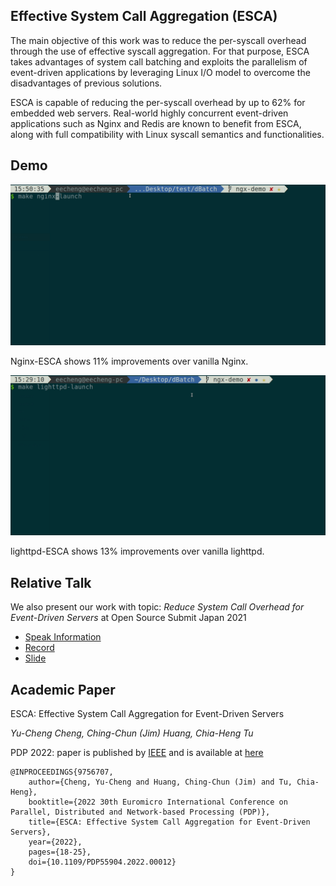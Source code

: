 ## Effective System Call Aggregation (ESCA)
The main objective of this work was to reduce the per-syscall overhead through the use of effective syscall aggregation. For that purpose, ESCA takes advantages of system call batching and exploits the parallelism of event-driven applications by leveraging Linux I/O model to overcome the disadvantages of previous solutions.

ESCA is capable of reducing the per-syscall overhead by up to 62% for embedded web servers. Real-world highly concurrent event-driven applications such as Nginx and Redis are known to benefit from ESCA, along with full compatibility with Linux syscall semantics and functionalities.

## Demo
<img src="asset/demo.gif" alt="zigzag" />

Nginx-ESCA shows 11% improvements over vanilla Nginx.

<img src="asset/light-demo.gif" alt="zigzag" />

lighttpd-ESCA shows 13% improvements over vanilla lighttpd.

## Relative Talk
We also present our work with topic: *Reduce System Call Overhead for Event-Driven Servers* at Open Source Submit Japan 2021

* [Speak Information](https://ossalsjp21.sched.com/event/peeF/reduce-system-call-overhead-for-event-driven-servers-jim-huang-biilabs-co-ltd-steven-cheng-national-cheng-kung-university)
* [Record](https://youtu.be/_E69oqLsm-0)
* [Slide](https://static.sched.com/hosted_files/ossalsjp21/c6/Reduce%20System%20Call%20Overhead%20For%20Event%20Driven%20Servers.pdf)

## Academic Paper
ESCA: Effective System Call Aggregation for Event-Driven Servers

*Yu-Cheng Cheng, Ching-Chun (Jim) Huang, Chia-Heng Tu*

PDP 2022: paper is published by [IEEE](https://ieeexplore.ieee.org/abstract/document/9756707?casa_token=FNEPLSTw9zoAAAAA:j19CRSIwB5a74niRUUlwKVTJlpe55wCPNkYlzbn55T5r3ISrm3SnqGkujaCsX8qHPT8Gi27iFA) and is available at <a href="main.pdf" target="_blank">here</a>

```
@INPROCEEDINGS{9756707,
    author={Cheng, Yu-Cheng and Huang, Ching-Chun (Jim) and Tu, Chia-Heng},
    booktitle={2022 30th Euromicro International Conference on Parallel, Distributed and Network-based Processing (PDP)},
    title={ESCA: Effective System Call Aggregation for Event-Driven Servers},
    year={2022},
    pages={18-25},
    doi={10.1109/PDP55904.2022.00012}
}
```
